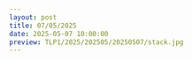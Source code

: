 ```yaml
---
layout: post
title: 07/05/2025
date: 2025-05-07 10:00:00
preview: TLP1/2025/202505/20250507/stack.jpg
---
```

